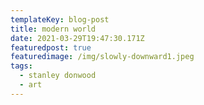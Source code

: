 ```yaml
---
templateKey: blog-post
title: modern world
date: 2021-03-29T19:47:30.171Z
featuredpost: true
featuredimage: /img/slowly-downward1.jpeg
tags:
  - stanley donwood
  - art
---
```

